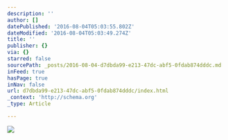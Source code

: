 ```yaml
---
description: ''
author: []
datePublished: '2016-08-04T05:03:55.802Z'
dateModified: '2016-08-04T05:03:49.274Z'
title: ''
publisher: {}
via: {}
starred: false
sourcePath: _posts/2016-08-04-d7dbda99-e213-47dc-abf5-0fdab874dddc.md
inFeed: true
hasPage: true
inNav: false
url: d7dbda99-e213-47dc-abf5-0fdab874dddc/index.html
_context: 'http://schema.org'
_type: Article

---
```

![](https://the-grid-user-content.s3-us-west-2.amazonaws.com/238b231d-9fef-41d9-b49f-77f0245d9554.jpg)